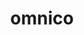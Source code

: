---
title: "omnico"
summary: "Imports leading lifestyle and cycle brands in South Africa. Success Story featuring B2B, SYSPRO and Magento."
---